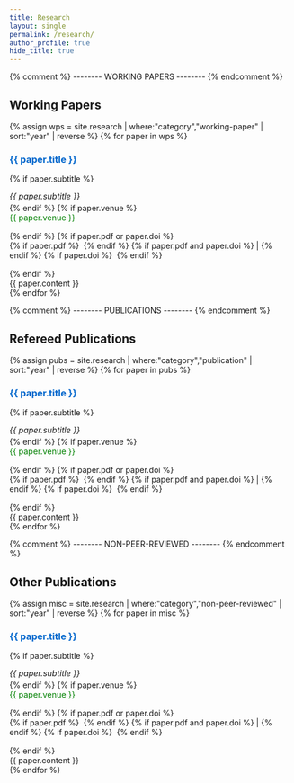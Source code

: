 ```yaml
---
title: Research
layout: single
permalink: /research/
author_profile: true
hide_title: true
---
```


<style>
  /* hide the big “Research” banner */
  .page__title { display: none; }

  /* 1) make paper titles blue */
  .paper-title {
    color: #0066cc;
    text-decoration: none;
    cursor: default;
  }

  /* 2) make venue line green */
  .paper-venue {
    color: green;
    font-size: 0.9rem !important;
    margin: 0 0 1rem 0;
  }

  /* 3) shrink the abstract text */
  .paper-abstract {
    font-size: 0.9rem;
    margin-bottom: 1.5rem;
    /* ensure the “Abstract:” prefix sits on the same line as the first sentence */
    display: inline-block;
  }

  /* 3a) prepend “Abstract:” to every abstract container except indicated */
  .paper-abstract:not(.no-prefix)::before {
    content: "Abstract: ";
    font-weight: bold;
  }

  /* 4) make subtitles match the abstract’s font size */
  .paper-sub {
    margin: 0 0 0.25rem 0 !important;
    font-style: italic;
    font-size: 0.9rem !important;
  }

  /* 5) space below PDF/DOI icon links */
  .paper-links {
    margin: 0 0 1rem 0;
  }

  /* 6) style the icon links */
  .paper-link-icon i {
    font-size: 0.9rem;
    vertical-align: text-bottom;
    margin-right: 0.25rem;
    color: inherit;
  }

  /* hide visually-hidden text */
  .visually-hidden {
    border: 0;
    clip: rect(0 0 0 0);
    height: 1px;
    margin: -1px;
    overflow: hidden;
    padding: 0;
    position: absolute;
    width: 1px;
    white-space: nowrap;
  }
</style>

{% comment %} --------  WORKING PAPERS -------- {% endcomment %}
## Working Papers
{% assign wps = site.research | where:"category","working-paper" | sort:"year" | reverse %}
{% for paper in wps %}
### <span class="paper-title">{{ paper.title }}</span>
{% if paper.subtitle %}
<p class="paper-sub">{{ paper.subtitle }}</p>
{% endif %}
{% if paper.venue %}
<p class="paper-venue">{{ paper.venue }}</p>
{% endif %}
{% if paper.pdf or paper.doi %}
<p class="paper-links">
  {% if paper.pdf %}
    <a href="{{ paper.pdf }}" target="_blank" class="paper-link-icon">
      <i class="fas fa-file-pdf"></i>
      <span class="visually-hidden">PDF</span>
    </a>
  {% endif %}
  {% if paper.pdf and paper.doi %} | {% endif %}
  {% if paper.doi %}
    <a href="{{ paper.doi }}" target="_blank" class="paper-link-icon">
      <i class="fas fa-external-link-alt"></i>
      <span class="visually-hidden">DOI</span>
    </a>
  {% endif %}
</p>
{% endif %}

<div class="paper-abstract{% if paper.no_abstract_prefix %} no-prefix{% endif %}">
  {{ paper.content }}
</div>
{% endfor %}

{% comment %} --------  PUBLICATIONS -------- {% endcomment %}
## Refereed Publications
{% assign pubs = site.research | where:"category","publication" | sort:"year" | reverse %}
{% for paper in pubs %}
### <span class="paper-title">{{ paper.title }}</span>
{% if paper.subtitle %}
<p class="paper-sub">{{ paper.subtitle }}</p>
{% endif %}
{% if paper.venue %}
<p class="paper-venue">{{ paper.venue }}</p>
{% endif %}
{% if paper.pdf or paper.doi %}
<p class="paper-links">
  {% if paper.pdf %}
    <a href="{{ paper.pdf }}" target="_blank" class="paper-link-icon">
      <i class="fas fa-file-pdf"></i>
      <span class="visually-hidden">PDF</span>
    </a>
  {% endif %}
  {% if paper.pdf and paper.doi %} | {% endif %}
  {% if paper.doi %}
    <a href="{{ paper.doi }}" target="_blank" class="paper-link-icon">
      <i class="fas fa-external-link-alt"></i>
      <span class="visually-hidden">DOI</span>
    </a>
  {% endif %}
</p>
{% endif %}

<div class="paper-abstract{% if paper.no_abstract_prefix %} no-prefix{% endif %}">
  {{ paper.content }}
</div>
{% endfor %}

{% comment %} --------  NON-PEER-REVIEWED -------- {% endcomment %}
## Other Publications
{% assign misc = site.research | where:"category","non-peer-reviewed" | sort:"year" | reverse %}
{% for paper in misc %}
### <span class="paper-title">{{ paper.title }}</span>
{% if paper.subtitle %}
<p class="paper-sub">{{ paper.subtitle }}</p>
{% endif %}
{% if paper.venue %}
<p class="paper-venue">{{ paper.venue }}</p>
{% endif %}
{% if paper.pdf or paper.doi %}
<p class="paper-links">
  {% if paper.pdf %}
    <a href="{{ paper.pdf }}" target="_blank" class="paper-link-icon">
      <i class="fas fa-file-pdf"></i>
      <span class="visually-hidden">PDF</span>
    </a>
  {% endif %}
  {% if paper.pdf and paper.doi %} | {% endif %}
  {% if paper.doi %}
    <a href="{{ paper.doi }}" target="_blank" class="paper-link-icon">
      <i class="fas fa-external-link-alt"></i>
      <span class="visually-hidden">DOI</span>
    </a>
  {% endif %}
</p>
{% endif %}

<div class="paper-abstract{% if paper.no_abstract_prefix %} no-prefix{% endif %}">
  {{ paper.content }}
</div>
{% endfor %}
